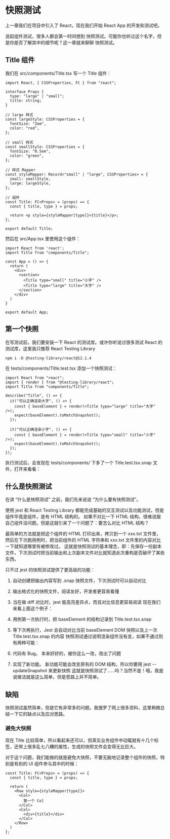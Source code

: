 # 快照测试
上一章我们在项目中引入了 React，现在我们开始 React App 的开发和测试吧。

说起组件测试，很多人都会第一时间想到 快照测试。可能你也听过这个名字，但是你是否了解其中的细节呢？这一章就来聊聊 快照测试。

## Title 组件
我们在 src/components/Title.tsx 写一个 Title 组件：
```tsx
import React, { CSSProperties, FC } from "react";

interface Props {
  type: "large" | "small";
  title: string;
}

// large 样式
const largeStyle: CSSProperties = {
  fontSize: "2em",
  color: "red",
};

// small 样式
const smallStyle: CSSProperties = {
  fontSize: "0.5em",
  color: "green",
};

// 样式 Mapper
const styleMapper: Record<"small" | "large", CSSProperties> = {
  small: smallStyle,
  large: largeStyle,
};

// 组件
const Title: FC<Props> = (props) => {
  const { title, type } = props;

  return <p style={styleMapper[type]}>{title}</p>;
};

export default Title;

```
然后在 src/App.tsx 里使用这个组件：
```tsx
import React from 'react';
import Title from "components/Title";

const App = () => {
  return (
    <div>
      <section>
        <Title type="small" title="小字" />
        <Title type="large" title="大字" />
      </section>
    </div>
  )
}

export default App;
```
## 第一个快照
在写测试前，我们要安装一下 React 的测试库。或许你听说过很多测试 React 的测试库，这里我只推荐 React Testing Library
```shell
npm i -D @testing-library/react@12.1.4
```

在 tests/components/Title.test.tsx 添加一个快照测试：
```tsx
import React from "react";
import { render } from "@testing-library/react";
import Title from "components/Title";

describe("Title", () => {
  it("可以正确渲染大字", () => {
    const { baseElement } = render(<Title type="large" title="大字" />);
    expect(baseElement).toMatchSnapshot();
  });

  it("可以正确渲染小字", () => {
    const { baseElement } = render(<Title type="small" title="小字" />);
    expect(baseElement).toMatchSnapshot();
  });
});

```
执行测试后，会发现在 tests/components/ 下多了一个 Title.test.tsx.snap 文件，打开来看看：
## 什么是快照测试
在讲 “什么是快照测试” 之前，我们先来说说 “为什么要有快照测试”。

使用 jest 和 React Testing Library 都能完成基础的交互测试以及功能测试，但是组件毕竟是组件，是有 HTML 结构的。 如果不对比一下 HTML 结构，很难说服自己组件没问题。但是这就引来了一个问题了：要怎么对比 HTML 结构？

最简单的方法就是把这个组件的 HTML 打印出来，拷贝到一个 xxx.txt 文件里，然后在下次跑用例时，把当前组件的 HTML 字符串和 xxx.txt 文件里的内容对比一下就知道哪里有被修改过。 这就是快照测试的基本理念，即：先保存一份副本文件，下次测试时把当前输出和上次副本文件对比就知道此次重构是否破坏了某些东西。

只不过 jest 的快照测试提供了更高级的功能：

1. 自动创建把输出内容写到 .snap 快照文件，下次测试时可以自动对比
2. 输出格式化的快照文件，阅读友好，开发者更容易看懂
3. 当在做 diff 对比时，jest 能高亮差异点，而且对比信息更容易阅读
现在我们来看上面这个例子：

1. 用例第一次执行时，把 baseElement 的结构记录到 Title.test.tsx.snap
2. 等下次再执行，Jest 会自动对比当前 baseElement DOM 快照以及上一次 Title.test.tsx.snap 的内容
快照测试通过说明渲染组件没有变，如果不通过则有两种可能：

1. 代码有 Bug。 本来好好的，被你这么一改，改出了问题
2. 实现了新功能。 新功能可能会改变原有的 DOM 结构，所以你要用 jest --updateSnapshot 来更新快照
这就是快照测试了......吗？当然不是！哦，我是说做法就是这么简单，但是思路上并不简单。
## 缺陷
快照测试虽然简单，但是它有非常多的问题。我搜罗了网上很多资料，这里稍微总结一下它的缺点以及应对思路。
### 避免大快照
现在 Title 比较简单，所以看起来还可以，但真实业务组件中动辄就有十几个标签，还带上很多乱七八糟的属性，生成的快照文件会变得无比巨大。

对于这个问题，我们能做的就是避免大快照，不要无脑地记录整个组件的快照，特别是有别的 UI 组件参与其中的时候：

```tsx
const Title: FC<Props> = (props) => {
  const { title, type } = props;

  return (
    <Row style={styleMapper[type]}>
      <Col>
        第一个 Col
      </Col>
      <Col>
        <div>{title}</div>
      </Col>
    </Row>
  )
};
```